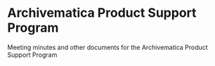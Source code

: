 # Archivematica Product Support Program
Meeting minutes and other documents for the Archivematica Product Support Program
